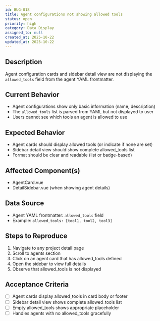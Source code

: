```yaml
---
id: BUG-018
title: Agent configurations not showing allowed tools
status: open
priority: high
category: Data Display
assigned_to: null
created_at: 2025-10-22
updated_at: 2025-10-22
---
```


## Description
Agent configuration cards and sidebar detail view are not displaying the `allowed_tools` field from the agent YAML frontmatter.

## Current Behavior
- Agent configurations show only basic information (name, description)
- The `allowed_tools` list is parsed from YAML but not displayed to user
- Users cannot see which tools an agent is allowed to use

## Expected Behavior
- Agent cards should display allowed tools (or indicate if none are set)
- Sidebar detail view should show complete allowed_tools list
- Format should be clear and readable (list or badge-based)

## Affected Component(s)
- AgentCard.vue
- DetailSidebar.vue (when showing agent details)

## Data Source
- Agent YAML frontmatter: `allowed_tools` field
- Example: `allowed_tools: [tool1, tool2, tool3]`

## Steps to Reproduce
1. Navigate to any project detail page
2. Scroll to agents section
3. Click on an agent card that has allowed_tools defined
4. Open the sidebar to view full details
5. Observe that allowed_tools is not displayed

## Acceptance Criteria
- [ ] Agent cards display allowed_tools in card body or footer
- [ ] Sidebar detail view shows complete allowed_tools list
- [ ] Empty allowed_tools shows appropriate placeholder
- [ ] Handles agents with no allowed_tools gracefully

